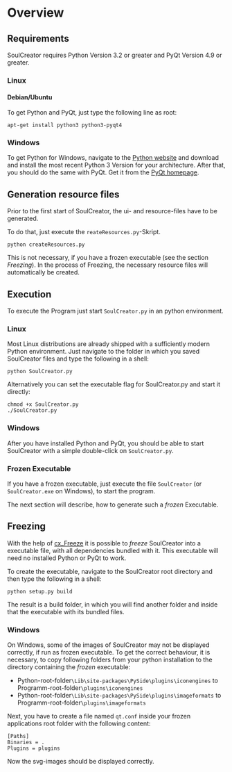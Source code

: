 # Overview


## Requirements

SoulCreator requires Python Version 3.2 or greater and PyQt Version 4.9 or greater.


### Linux


#### Debian/Ubuntu

To get Python and PyQt, just type the following line as root:

	apt-get install python3 python3-pyqt4


### Windows

To get Python for Windows, navigate to the [Python website](http://python.org/download/) and download and install the most recent Python 3 Version for your architecture. After that, you should do the same with PyQt. Get it from the [PyQt homepage](http://www.riverbankcomputing.com/software/pyqt/download).


## Generation resource files

Prior to the first start of SoulCreator, the ui- and resource-files have to be generated.

To do that, just execute the `reateResources.py`-Skript.

	python createResources.py

This is not necessary, if you have a frozen executable (see the section *Freezing*). In the process of Freezing, the necessary resource files will automatically be created.


## Execution

To execute the Program just start `SoulCreator.py` in an python environment.


### Linux

Most Linux distributions are already shipped with a sufficiently modern Python environment. Just navigate to the folder in which you saved SoulCreator files and type the following in a shell:

	python SoulCreator.py

Alternatively you can set the executable flag for SoulCreator.py and start it directly:

	chmod +x SoulCreator.py
	./SoulCreator.py


### Windows

After you have installed Python and PyQt, you should be able to start SoulCreator with a simple double-click on `SoulCreator.py`.


### Frozen Executable

If you have a frozen executable, just execute the file `SoulCreator` (or `SoulCreator.exe` on Windows), to start the program.

The next section will describe, how to generate such a *frozen* Executable.


## Freezing

With the help of [cx_Freeze](http://cx-freeze.sourceforge.net/) it is possible to *freeze* SoulCreator into a executable file, with all dependencies bundled with it. This executable will need no installed Python or PyQt to work.

To create the executable, navigate to the SoulCreator root directory and then type the following in a shell:

	python setup.py build

The result is a build folder, in which you will find another folder and inside that the executable with its bundled files.


### Windows

On Windows, some of the images of SoulCreator may not be displayed correctly, if run as frozen executable. To get the correct behaviour, it is necessary, to copy following folders from your python installation to the directory containing the *frozen* executable:

* Python-root-folder`\Lib\site-packages\PySide\plugins\iconengines` to Programm-root-folder`\plugins\iconengines`
* Python-root-folder`\Lib\site-packages\PySide\plugins\imageformats` to Programm-root-folder`\plugins\imageformats`

Next, you have to create a file named `qt.conf` inside your frozen applications root folder with the following content:

	[Paths]
	Binaries = .
	Plugins = plugins

Now the svg-images should be displayed correctly.
